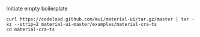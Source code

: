 Initiate empty boilerplate

```
curl https://codeload.github.com/mui/material-ui/tar.gz/master | tar -xz --strip=2 material-ui-master/examples/material-cra-ts
cd material-cra-ts
```